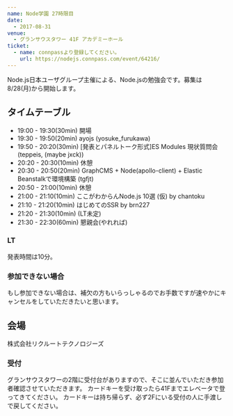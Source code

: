 ```yaml
---
name: Node学園 27時限目
date:
  - 2017-08-31
venue:
  - グランサウスタワー 41F アカデミーホール
ticket:
  - name: connpassより登録してください。
    url: https://nodejs.connpass.com/event/64216/
---
```


Node.js日本ユーザグループ主催による、Node.jsの勉強会です。募集は 8/28(月)から開始します。

## タイムテーブル

- 19:00 - 19:30(30min)  開場
- 19:30 - 19:50(20min)  ayojs (yosuke_furukawa)
- 19:50 - 20:20(30min)  [発表とパネルトーク形式]ES Modules 現状質問会 (teppeis, (maybe jxck))
- 20:20 - 20:30(10min)  休憩
- 20:30 - 20:50(20min)  GraphCMS + Node(apollo-client) + Elastic Beanstalkで環境構築 (tgfjt)
- 20:50 - 21:00(10min)  休憩
- 21:00 - 21:10(10min)  ここがわからんNode.js 10選 (仮) by chantoku
- 21:10 - 21:20(10min)  はじめてのSSR by brn227
- 21:20 - 21:30(10min)  (LT未定)
- 21:30 - 22:30(60min)  懇親会(やれれば)

### LT

発表時間は10分。

### 参加できない場合

もし参加できない場合は、補欠の方もいらっしゃるのでお手数ですが速やかにキャンセルをしていただきたいと思います。

## 会場

株式会社リクルートテクノロジーズ

### 受付

グランサウスタワーの2階に受付台がありますので、そこに並んでいただき参加者確認させていただきます。
カードキーを受け取ったら41Fまでエレベータで登ってきてください。 カードキーは持ち帰らず、必ず2Fにいる受付の人に手渡しで戻してください。

